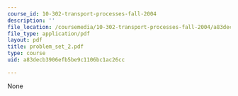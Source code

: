 ```yaml
---
course_id: 10-302-transport-processes-fall-2004
description: ''
file_location: /coursemedia/10-302-transport-processes-fall-2004/a83decb3906efb5be9c1106bc1ac26cc_problem_set_2.pdf
file_type: application/pdf
layout: pdf
title: problem_set_2.pdf
type: course
uid: a83decb3906efb5be9c1106bc1ac26cc

---
```

None